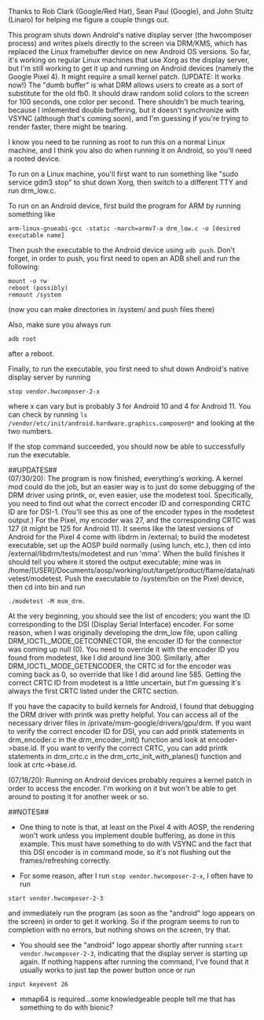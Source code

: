 Thanks to Rob Clark (Google/Red Hat), Sean Paul (Google), and John Stultz (Linaro) for helping me figure a couple things out.

This program shuts down Android's native display server (the hwcomposer process) and writes pixels directly to the screen via DRM/KMS, which has replaced the Linux framebuffer device on new Android OS versions. So far, it's working on regular Linux machines that use Xorg as the display server, but I'm still working to get it up and running on Android devices (namely the Google Pixel 4). It might require a small kernel patch. (UPDATE: It works now!) The "dumb buffer" is what DRM allows users to create as a sort of substitute for the old fb0. It should draw random solid colors to the screen for 100 seconds, one color per second. There shouldn't be much tearing, because I imlemented double buffering, but it doesn't synchronize with VSYNC (although that's coming soon), and I'm guessing if you're trying to render faster, there might be tearing. 

I know you need to be running as root to run this on a normal Linux machine, and I think you also do when running it on Android, so you'll need a rooted device. 

To run on a Linux machine, you'll first want to run something like "sudo service gdm3 stop" to shut down Xorg, then switch to a different TTY and run drm_low.c.

To run on an Android device, first build the program for ARM by running something like  
```
arm-linux-gnueabi-gcc -static -march=armv7-a drm_low.c -o [desired executable name]     
```  

Then push the executable to the Android device using ```adb push```. Don't forget, in order to push, you first need to open an ADB shell and run the following:    
```
mount -o rw  
reboot (possibly)  
remount /system  
```  

(now you can make directories in /system/ and push files there)  


Also, make sure you always run    
```
adb root  
```  
after a reboot.

Finally, to run the executable, you first need to shut down Android's native display server by running  
```
stop vendor.hwcomposer-2-x
```  
where x can vary but is probably 3 for Android 10 and 4 for Android 11. You can check by running ```ls /vendor/etc/init/android.hardware.graphics.composer@*``` and looking at the two numbers.

If the stop command succeeded, you should now be able to successfully run the executable.  

##UPDATES##  
(07/30/20): The program is now finished; everything's working. A kernel mod could do the job, but an easier way is to just do some debugging of the DRM driver using printk, or, even easier, use the modetest tool. Specifically, you need to find out what the correct encoder ID and corresponding CRTC ID are for DSI-1. (You'll see this as one of the encoder types in the modetest output.) For the Pixel, my encoder was 27, and the corresponding CRTC was 127 (it might be 125 for Android 11). It seems like the latest versions of Android for the Pixel 4 come with libdrm in /external; to build the modetest executable, set up the AOSP build normally (using lunch, etc.), then cd into /external/libdrm/tests/modetest and run 'mma'. When the build finishes it should tell you where it stored the output executable; mine was in /home/[USER]/Documents/aosp/working/out/target/product/flame/data/nativetest/modetest. Push the executable to /system/bin on the Pixel device, then cd into bin and run   
```
./modetest -M msm_drm.  
```  
At the very beginning, you should see the list of encoders; you want the ID corresponding to the DSI (Display Serial Interface) encoder. For some reason, when I was originally developing the drm_low file, upon calling DRM_IOCTL_MODE_GETCONNECTOR, the encoder ID for the connector was coming up null (0). You need to override it with the encoder ID you found from modetest, like I did around line 300. Similarly, after DRM_IOCTL_MODE_GETENCODER, the CRTC id for the encoder was coming back as 0, so override that like I did around line 585. Getting the correct CRTC ID from modetest is a little uncertain, but I'm guessing it's always the first CRTC listed under the CRTC section.  

If you have the capacity to build kernels for Android, I found that debugging the DRM driver with printk was pretty helpful. You can access all of the necessary driver files in /private/msm-google/drivers/gpu/drm. If you want to verify the correct encoder ID for DSI, you can add printk statements in drm_encoder.c in the drm_encoder_init() function and look at encoder->base.id. If you want to verify the correct CRTC, you can add printk statements in drm_crtc.c in the drm_crtc_init_with_planes() function and look at crtc->base.id.     

(07/18/20): Running on Android devices probably requires a kernel patch in order to access the encoder. I'm working on it but won't be able to get around to posting it for another week or so.  

##NOTES##  
* One thing to note is that, at least on the Pixel 4 with AOSP, the rendering won't work unless you implement double buffering, as done in this example. This must have something to do with VSYNC and the fact that this DSI encoder is in command mode, so it's not flushing out the frames/refreshing correctly. 

* For some reason, after I run ```stop vendor.hwcomposer-2-x```, I often have to run   
```
start vendor.hwcomposer-2-3
```  
and immediately run the program (as soon as the "android" logo appears on the screen) in order to get it working. So if the program seems to run to completion with no errors, but nothing shows on the screen, try that.

* You should see the "android" logo appear shortly after running ```start vendor.hwcomposer-2-3```, indicating that the display server is starting up again. If nothing happens after running the command, I've found that it usually works to just tap the power button once or run 
```
input keyevent 26
```  

* mmap64 is required...some knowledgeable people tell me that has something to do with bionic?   
